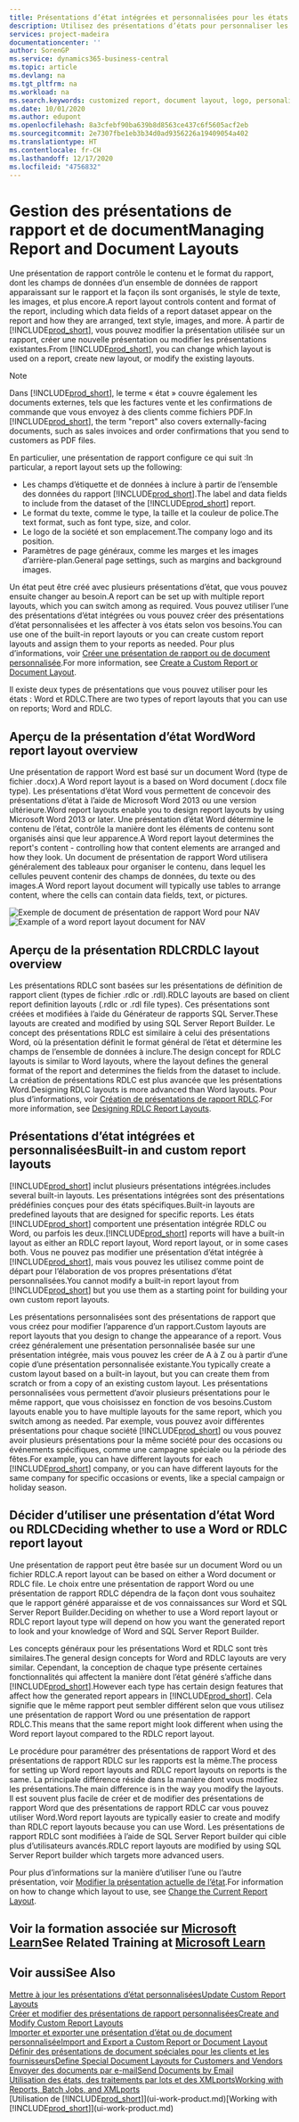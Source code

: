 ```yaml
---
title: Présentations d’état intégrées et personnalisées pour les états et les documents | Microsoft Docs
description: Utilisez des présentations d’états pour personnaliser les documents, par exemple, pour personnaliser la police, le logo, ou la mise en page des fichiers PDF que vous envoyez aux clients.
services: project-madeira
documentationcenter: ''
author: SorenGP
ms.service: dynamics365-business-central
ms.topic: article
ms.devlang: na
ms.tgt_pltfrm: na
ms.workload: na
ms.search.keywords: customized report, document layout, logo, personalize
ms.date: 10/01/2020
ms.author: edupont
ms.openlocfilehash: 8a3cfebf90ba639b8d8563ce437c6f5605acf2eb
ms.sourcegitcommit: 2e7307fbe1eb3b34d0ad9356226a19409054a402
ms.translationtype: HT
ms.contentlocale: fr-CH
ms.lasthandoff: 12/17/2020
ms.locfileid: "4756832"
---
```

# <a name="managing-report-and-document-layouts"></a><span data-ttu-id="cffce-103">Gestion des présentations de rapport et de document</span><span class="sxs-lookup"><span data-stu-id="cffce-103">Managing Report and Document Layouts</span></span>
<span data-ttu-id="cffce-104">Une présentation de rapport contrôle le contenu et le format du rapport, dont les champs de données d’un ensemble de données de rapport apparaissant sur le rapport et la façon ils sont organisés, le style de texte, les images, et plus encore.</span><span class="sxs-lookup"><span data-stu-id="cffce-104">A report layout controls content and format of the report, including which data fields of a report dataset appear on the report and how they are arranged, text style, images, and more.</span></span> <span data-ttu-id="cffce-105">À partir de [!INCLUDE[prod_short](includes/prod_short.md)], vous pouvez modifier la présentation utilisée sur un rapport, créer une nouvelle présentation ou modifier les présentations existantes.</span><span class="sxs-lookup"><span data-stu-id="cffce-105">From [!INCLUDE[prod_short](includes/prod_short.md)], you can change which layout is used on a report, create new layout, or modify the existing layouts.</span></span>

> [!NOTE]  
>   <span data-ttu-id="cffce-106">Dans [!INCLUDE[prod_short](includes/prod_short.md)], le terme « état » couvre également les documents externes, tels que les factures vente et les confirmations de commande que vous envoyez à des clients comme fichiers PDF.</span><span class="sxs-lookup"><span data-stu-id="cffce-106">In [!INCLUDE[prod_short](includes/prod_short.md)], the term "report" also covers externally-facing documents, such as sales invoices and order confirmations that you send to customers as PDF files.</span></span>

<span data-ttu-id="cffce-107">En particulier, une présentation de rapport configure ce qui suit :</span><span class="sxs-lookup"><span data-stu-id="cffce-107">In particular, a report layout sets up the following:</span></span>

* <span data-ttu-id="cffce-108">Les champs d’étiquette et de données à inclure à partir de l’ensemble des données du rapport [!INCLUDE[prod_short](includes/prod_short.md)].</span><span class="sxs-lookup"><span data-stu-id="cffce-108">The label and data fields to include from the dataset of the [!INCLUDE[prod_short](includes/prod_short.md)] report.</span></span>
* <span data-ttu-id="cffce-109">Le format du texte, comme le type, la taille et la couleur de police.</span><span class="sxs-lookup"><span data-stu-id="cffce-109">The text format, such as font type, size, and color.</span></span>
* <span data-ttu-id="cffce-110">Le logo de la société et son emplacement.</span><span class="sxs-lookup"><span data-stu-id="cffce-110">The company logo and its position.</span></span>
* <span data-ttu-id="cffce-111">Paramètres de page généraux, comme les marges et les images d’arrière-plan.</span><span class="sxs-lookup"><span data-stu-id="cffce-111">General page settings, such as margins and background images.</span></span>

<span data-ttu-id="cffce-112">Un état peut être créé avec plusieurs présentations d’état, que vous pouvez ensuite changer au besoin.</span><span class="sxs-lookup"><span data-stu-id="cffce-112">A report can be set up with multiple report layouts, which you can switch among as required.</span></span> <span data-ttu-id="cffce-113">Vous pouvez utiliser l’une des présentations d’état intégrées ou vous pouvez créer des présentations d’état personnalisées et les affecter à vos états selon vos besoins.</span><span class="sxs-lookup"><span data-stu-id="cffce-113">You can use one of the built-in report layouts or you can create custom report layouts and assign them to your reports as needed.</span></span> <span data-ttu-id="cffce-114">Pour plus d’informations, voir [Créer une présentation de rapport ou de document personnalisée](ui-how-create-custom-report-layout.md).</span><span class="sxs-lookup"><span data-stu-id="cffce-114">For more information, see [Create a Custom Report or Document Layout](ui-how-create-custom-report-layout.md).</span></span>

<span data-ttu-id="cffce-115">Il existe deux types de présentations que vous pouvez utiliser pour les états : Word et RDLC.</span><span class="sxs-lookup"><span data-stu-id="cffce-115">There are two types of report layouts that you can use on reports; Word and RDLC.</span></span>

## <a name="word-report-layout-overview"></a><span data-ttu-id="cffce-116">Aperçu de la présentation d’état Word</span><span class="sxs-lookup"><span data-stu-id="cffce-116">Word report layout overview</span></span>
<span data-ttu-id="cffce-117">Une présentation de rapport Word est basé sur un document Word (type de fichier .docx).</span><span class="sxs-lookup"><span data-stu-id="cffce-117">A Word report layout is a based on Word document (.docx file type).</span></span> <span data-ttu-id="cffce-118">Les présentations d’état Word vous permettent de concevoir des présentations d’état à l’aide de Microsoft Word 2013 ou une version ultérieure.</span><span class="sxs-lookup"><span data-stu-id="cffce-118">Word report layouts enable you to design report layouts by using Microsoft Word 2013 or later.</span></span> <span data-ttu-id="cffce-119">Une présentation d’état Word détermine le contenu de l’état, contrôle la manière dont les éléments de contenu sont organisés ainsi que leur apparence.</span><span class="sxs-lookup"><span data-stu-id="cffce-119">A Word report layout determines the report's content - controlling how that content elements are arranged and how they look.</span></span> <span data-ttu-id="cffce-120">Un document de présentation de rapport Word utilisera généralement des tableaux pour organiser le contenu, dans lequel les cellules peuvent contenir des champs de données, du texte ou des images.</span><span class="sxs-lookup"><span data-stu-id="cffce-120">A Word report layout document will typically use tables to arrange content, where the cells can contain data fields, text, or pictures.</span></span>

 <span data-ttu-id="cffce-121">![Exemple de document de présentation de rapport Word pour NAV](media/nav_wordreportlayout_edit_in_word_example.png "NAV_WordReportLayout_Edit_In_Word_Example")</span><span class="sxs-lookup"><span data-stu-id="cffce-121">![Example of a word report layout document for NAV](media/nav_wordreportlayout_edit_in_word_example.png "NAV_WordReportLayout_Edit_In_Word_Example")</span></span>  

## <a name="rdlc-layout-overview"></a><span data-ttu-id="cffce-122">Aperçu de la présentation RDLC</span><span class="sxs-lookup"><span data-stu-id="cffce-122">RDLC layout overview</span></span>
<span data-ttu-id="cffce-123">Les présentations RDLC sont basées sur les présentations de définition de rapport client (types de fichier .rdlc or .rdl).</span><span class="sxs-lookup"><span data-stu-id="cffce-123">RDLC layouts are based on client report definition layouts (.rdlc or .rdl file types).</span></span> <span data-ttu-id="cffce-124">Ces présentations sont créées et modifiées à l’aide du Générateur de rapports SQL Server.</span><span class="sxs-lookup"><span data-stu-id="cffce-124">These layouts are created and modified by using SQL Server Report Builder.</span></span> <span data-ttu-id="cffce-125">Le concept des présentations RDLC est similaire à celui des présentations Word, où la présentation définit le format général de l’état et détermine les champs de l’ensemble de données à inclure.</span><span class="sxs-lookup"><span data-stu-id="cffce-125">The design concept for RDLC layouts is similar to Word layouts, where the layout defines the general format of the report and determines the fields from the dataset to include.</span></span> <span data-ttu-id="cffce-126">La création de présentations RDLC est plus avancée que les présentations Word.</span><span class="sxs-lookup"><span data-stu-id="cffce-126">Designing RDLC layouts is more advanced than Word layouts.</span></span> <span data-ttu-id="cffce-127">Pour plus d’informations, voir [Création de présentations de rapport RDLC](/dynamics-nav/Designing-RDLC-Report-Layouts).</span><span class="sxs-lookup"><span data-stu-id="cffce-127">For more information, see [Designing RDLC Report Layouts](/dynamics-nav/Designing-RDLC-Report-Layouts).</span></span>

## <a name="built-in-and-custom-report-layouts"></a><span data-ttu-id="cffce-128">Présentations d’état intégrées et personnalisées</span><span class="sxs-lookup"><span data-stu-id="cffce-128">Built-in and custom report layouts</span></span>
[!INCLUDE[prod_short](includes/prod_short.md)] <span data-ttu-id="cffce-129">inclut plusieurs présentations intégrées.</span><span class="sxs-lookup"><span data-stu-id="cffce-129">includes several built-in layouts.</span></span> <span data-ttu-id="cffce-130">Les présentations intégrées sont des présentations prédéfinies conçues pour des états spécifiques.</span><span class="sxs-lookup"><span data-stu-id="cffce-130">Built-in layouts are predefined layouts that are designed for specific reports.</span></span> <span data-ttu-id="cffce-131">Les états [!INCLUDE[prod_short](includes/prod_short.md)] comportent une présentation intégrée RDLC ou Word, ou parfois les deux.</span><span class="sxs-lookup"><span data-stu-id="cffce-131">[!INCLUDE[prod_short](includes/prod_short.md)] reports will have a built-in layout as either an RDLC report layout, Word report layout, or in some cases both.</span></span> <span data-ttu-id="cffce-132">Vous ne pouvez pas modifier une présentation d’état intégrée à [!INCLUDE[prod_short](includes/prod_short.md)], mais vous pouvez les utilisez comme point de départ pour l’élaboration de vos propres présentations d’état personnalisées.</span><span class="sxs-lookup"><span data-stu-id="cffce-132">You cannot modify a built-in report layout from [!INCLUDE[prod_short](includes/prod_short.md)] but you use them as a starting point for building your own custom report layouts.</span></span>

<span data-ttu-id="cffce-133">Les présentations personnalisées sont des présentations de rapport que vous créez pour modifier l’apparence d’un rapport.</span><span class="sxs-lookup"><span data-stu-id="cffce-133">Custom layouts are report layouts that you design to change the appearance of a report.</span></span> <span data-ttu-id="cffce-134">Vous créez généralement une présentation personnalisée basée sur une présentation intégrée, mais vous pouvez les créer de A à Z ou à partir d’une copie d’une présentation personnalisée existante.</span><span class="sxs-lookup"><span data-stu-id="cffce-134">You typically create a custom layout based on a built-in layout, but you can create them from scratch or from a copy of an existing custom layout.</span></span> <span data-ttu-id="cffce-135">Les présentations personnalisées vous permettent d’avoir plusieurs présentations pour le même rapport, que vous choisissez en fonction de vos besoins.</span><span class="sxs-lookup"><span data-stu-id="cffce-135">Custom layouts enable you to have multiple layouts for the same report, which you switch among as needed.</span></span> <span data-ttu-id="cffce-136">Par exemple, vous pouvez avoir différentes présentations pour chaque société [!INCLUDE[prod_short](includes/prod_short.md)] ou vous pouvez avoir plusieurs présentations pour la même société pour des occasions ou événements spécifiques, comme une campagne spéciale ou la période des fêtes.</span><span class="sxs-lookup"><span data-stu-id="cffce-136">For example, you can have different layouts for each [!INCLUDE[prod_short](includes/prod_short.md)] company, or you can have different layouts for the same company for specific occasions or events, like a special campaign or holiday season.</span></span>

## <a name="deciding-whether-to-use-a-word-or-rdlc-report-layout"></a><span data-ttu-id="cffce-137">Décider d’utiliser une présentation d’état Word ou RDLC</span><span class="sxs-lookup"><span data-stu-id="cffce-137">Deciding whether to use a Word or RDLC report layout</span></span>
<span data-ttu-id="cffce-138">Une présentation de rapport peut être basée sur un document Word ou un fichier RDLC.</span><span class="sxs-lookup"><span data-stu-id="cffce-138">A report layout can be based on either a Word document or RDLC file.</span></span> <span data-ttu-id="cffce-139">Le choix entre une présentation de rapport Word ou une présentation de rapport RDLC dépendra de la façon dont vous souhaitez que le rapport généré apparaisse et de vos connaissances sur Word et SQL Server Report Builder.</span><span class="sxs-lookup"><span data-stu-id="cffce-139">Deciding on whether to use a Word report layout or RDLC report layout type will depend on how you want the generated report to look and your knowledge of Word and SQL Server Report Builder.</span></span>

<span data-ttu-id="cffce-140">Les concepts généraux pour les présentations Word et RDLC sont très similaires.</span><span class="sxs-lookup"><span data-stu-id="cffce-140">The general design concepts for Word and RDLC layouts are very similar.</span></span> <span data-ttu-id="cffce-141">Cependant, la conception de chaque type présente certaines fonctionnalités qui affectent la manière dont l’état généré s’affiche dans [!INCLUDE[prod_short](includes/prod_short.md)].</span><span class="sxs-lookup"><span data-stu-id="cffce-141">However each type has certain design features that affect how the generated report appears in [!INCLUDE[prod_short](includes/prod_short.md)].</span></span> <span data-ttu-id="cffce-142">Cela signifie que le même rapport peut sembler différent selon que vous utilisez une présentation de rapport Word ou une présentation de rapport RDLC.</span><span class="sxs-lookup"><span data-stu-id="cffce-142">This means that the same report might look different when using the Word report layout compared to the RDLC report layout.</span></span>

<span data-ttu-id="cffce-143">Le procédure pour paramétrer des présentations de rapport Word et des présentations de rapport RDLC sur les rapports est la même.</span><span class="sxs-lookup"><span data-stu-id="cffce-143">The process for setting up Word report layouts and RDLC report layouts on reports is the same.</span></span> <span data-ttu-id="cffce-144">La principale différence réside dans la manière dont vous modifiez les présentations.</span><span class="sxs-lookup"><span data-stu-id="cffce-144">The main difference is in the way you modify the layouts.</span></span> <span data-ttu-id="cffce-145">Il est souvent plus facile de créer et de modifier des présentations de rapport Word que des présentations de rapport RDLC car vous pouvez utiliser Word.</span><span class="sxs-lookup"><span data-stu-id="cffce-145">Word report layouts are typically easier to create and modify than RDLC report layouts because you can use Word.</span></span> <span data-ttu-id="cffce-146">Les présentations de rapport RDLC sont modifiées à l’aide de SQL Server Report builder qui cible plus d’utilisateurs avancés.</span><span class="sxs-lookup"><span data-stu-id="cffce-146">RDLC report layouts are modified by using SQL Server Report builder which targets more advanced users.</span></span>

<span data-ttu-id="cffce-147">Pour plus d’informations sur la manière d’utiliser l’une ou l’autre présentation, voir [Modifier la présentation actuelle de l’état](ui-how-change-layout-currently-used-report.md).</span><span class="sxs-lookup"><span data-stu-id="cffce-147">For information on how to change which layout to use, see [Change the Current Report Layout](ui-how-change-layout-currently-used-report.md).</span></span>

## <a name="see-related-training-at-microsoft-learn"></a><span data-ttu-id="cffce-148">Voir la formation associée sur [Microsoft Learn](/learn/modules/change-documents-dynamics-365-business-central/index)</span><span class="sxs-lookup"><span data-stu-id="cffce-148">See Related Training at [Microsoft Learn](/learn/modules/change-documents-dynamics-365-business-central/index)</span></span>

## <a name="see-also"></a><span data-ttu-id="cffce-149">Voir aussi</span><span class="sxs-lookup"><span data-stu-id="cffce-149">See Also</span></span>
[<span data-ttu-id="cffce-150">Mettre à jour les présentations d’état personnalisées</span><span class="sxs-lookup"><span data-stu-id="cffce-150">Update Custom Report Layouts</span></span>](ui-update-report-layouts.md)  
[<span data-ttu-id="cffce-151">Créer et modifier des présentations de rapport personnalisées</span><span class="sxs-lookup"><span data-stu-id="cffce-151">Create and Modify Custom Report Layouts</span></span>](ui-how-create-custom-report-layout.md)  
[<span data-ttu-id="cffce-152">Importer et exporter une présentation d’état ou de document personnalisée</span><span class="sxs-lookup"><span data-stu-id="cffce-152">Import and Export a Custom Report or Document Layout</span></span>](ui-how-import-and-export-report-layout.md)  
[<span data-ttu-id="cffce-153">Définir des présentations de document spéciales pour les clients et les fournisseurs</span><span class="sxs-lookup"><span data-stu-id="cffce-153">Define Special Document Layouts for Customers and Vendors</span></span>](ui-define-customer-vendor-document-layouts.md)  
[<span data-ttu-id="cffce-154">Envoyer des documents par e-mail</span><span class="sxs-lookup"><span data-stu-id="cffce-154">Send Documents by Email</span></span>](ui-how-send-documents-email.md)  
[<span data-ttu-id="cffce-155">Utilisation des états, des traitements par lots et des XMLports</span><span class="sxs-lookup"><span data-stu-id="cffce-155">Working with Reports, Batch Jobs, and XMLports</span></span>](ui-work-report.md)  
<span data-ttu-id="cffce-156">[Utilisation de [!INCLUDE[prod_short](includes/prod_short.md)]](ui-work-product.md)</span><span class="sxs-lookup"><span data-stu-id="cffce-156">[Working with [!INCLUDE[prod_short](includes/prod_short.md)]](ui-work-product.md)</span></span>  
